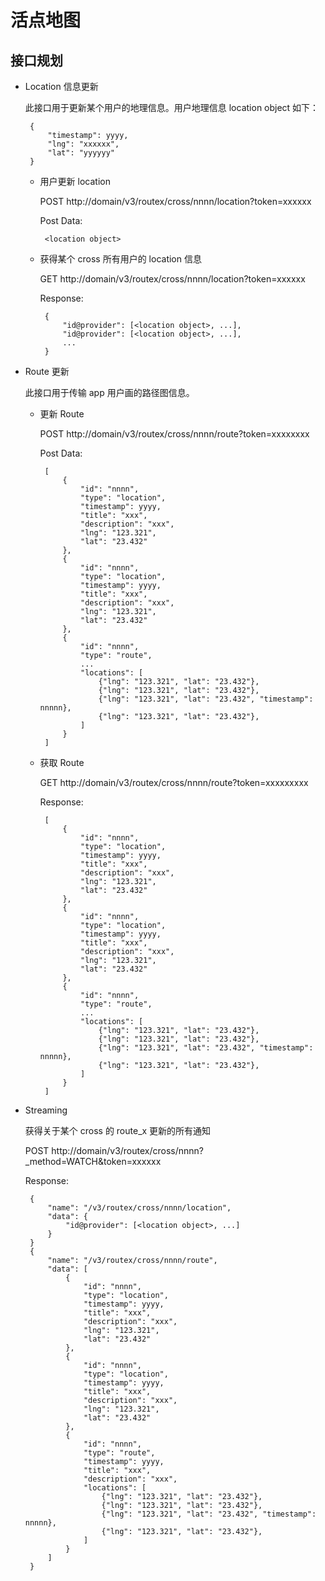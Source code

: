 # 活点地图

## 接口规划

 - Location 信息更新

    此接口用于更新某个用户的地理信息。用户地理信息 location object 如下：

        {
            "timestamp": yyyy,
            "lng": "xxxxxx",
            "lat": "yyyyyy"
        }

     - 用户更新 location
     
        POST http://domain/v3/routex/cross/nnnn/location?token=xxxxxx

        Post Data: 

            <location object>

     - 获得某个 cross 所有用户的 location 信息

        GET http://domain/v3/routex/cross/nnnn/location?token=xxxxxx

        Response: 
        
            {
                "id@provider": [<location object>, ...],
                "id@provider": [<location object>, ...],
                ...
            }

 - Route 更新

    此接口用于传输 app 用户画的路径图信息。

     - 更新 Route
    
        POST http://domain/v3/routex/cross/nnnn/route?token=xxxxxxxx

        Post Data: 

            [
                {
                    "id": "nnnn",
                    "type": "location",
                    "timestamp": yyyy,
                    "title": "xxx",
                    "description": "xxx",
                    "lng": "123.321",
                    "lat": "23.432"
                },
                {
                    "id": "nnnn",
                    "type": "location",
                    "timestamp": yyyy,
                    "title": "xxx",
                    "description": "xxx",
                    "lng": "123.321",
                    "lat": "23.432"
                },
                { 
                    "id": "nnnn",
                    "type": "route",
                    ...
                    "locations": [
                        {"lng": "123.321", "lat": "23.432"},
                        {"lng": "123.321", "lat": "23.432"},
                        {"lng": "123.321", "lat": "23.432", "timestamp": nnnnn},
                        {"lng": "123.321", "lat": "23.432"},
                    ]
                }
            ]

     - 获取 Route

        GET http://domain/v3/routex/cross/nnnn/route?token=xxxxxxxxx

        Response:

            [
                {
                    "id": "nnnn",
                    "type": "location",
                    "timestamp": yyyy,
                    "title": "xxx",
                    "description": "xxx",
                    "lng": "123.321",
                    "lat": "23.432"
                },
                {
                    "id": "nnnn",
                    "type": "location",
                    "timestamp": yyyy,
                    "title": "xxx",
                    "description": "xxx",
                    "lng": "123.321",
                    "lat": "23.432"
                },
                { 
                    "id": "nnnn",
                    "type": "route",
                    ...
                    "locations": [
                        {"lng": "123.321", "lat": "23.432"},
                        {"lng": "123.321", "lat": "23.432"},
                        {"lng": "123.321", "lat": "23.432", "timestamp": nnnnn},
                        {"lng": "123.321", "lat": "23.432"},
                    ]
                }
            ]

 - Streaming
 
    获得关于某个 cross 的 route_x 更新的所有通知

    POST http://domain/v3/routex/cross/nnnn?\_method=WATCH&token=xxxxxx

    Response:

        {
            "name": "/v3/routex/cross/nnnn/location",
            "data": {
                "id@provider": [<location object>, ...]
            }
        }
        {
            "name": "/v3/routex/cross/nnnn/route",
            "data": [
                {
                    "id": "nnnn",
                    "type": "location",
                    "timestamp": yyyy,
                    "title": "xxx",
                    "description": "xxx",
                    "lng": "123.321",
                    "lat": "23.432"
                },
                {
                    "id": "nnnn",
                    "type": "location",
                    "timestamp": yyyy,
                    "title": "xxx",
                    "description": "xxx",
                    "lng": "123.321",
                    "lat": "23.432"
                },
                { 
                    "id": "nnnn",
                    "type": "route",
                    "timestamp": yyyy,
                    "title": "xxx",
                    "description": "xxx",
                    "locations": [
                        {"lng": "123.321", "lat": "23.432"},
                        {"lng": "123.321", "lat": "23.432"},
                        {"lng": "123.321", "lat": "23.432", "timestamp": nnnnn},
                        {"lng": "123.321", "lat": "23.432"},
                    ]
                }
            ]
        }
